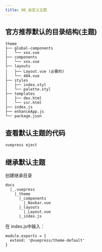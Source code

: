 ```yaml
---
title: 00_自定义主题
---
```

## 官方推荐默认的目录结构(主题)

```
theme
├── global-components
│   └── xxx.vue
├── components
│   └── xxx.vue
├── layouts
│   ├── Layout.vue (必要的)
│   └── 404.vue
├── styles
│   ├── index.styl
│   └── palette.styl
├── templates
│   ├── dev.html
│   └── ssr.html
├── index.js
├── enhanceApp.js
└── package.json
```

## 查看默认主题的代码

```cmd
vuepress eject
```

## 继承默认主题

创建继承目录

```
docs
  |_.vuepress
    |_theme
      |_components
        |_Navbar.vue
      |_layouts
        |_Layout.vue
      |_index.js
```

在 index.js中输入：

```
module.exports = {
  extend: '@vuepress/theme-default'
}
```

